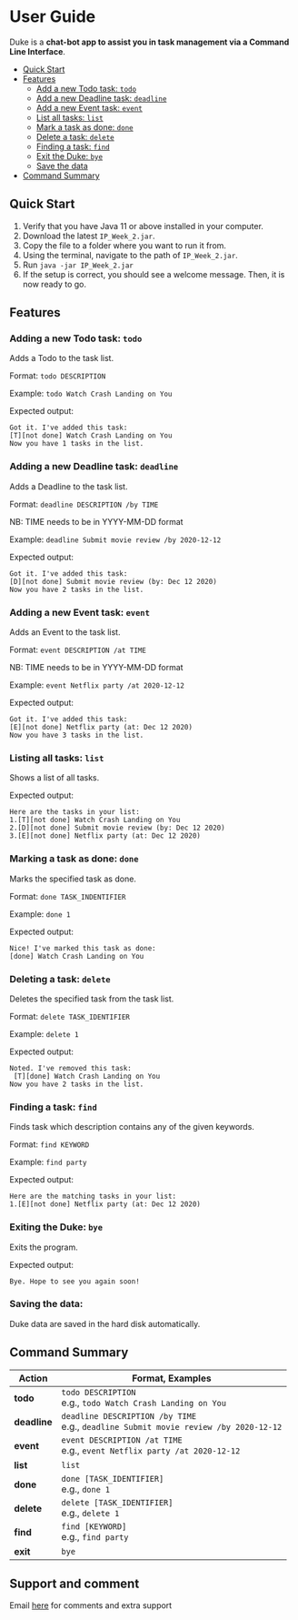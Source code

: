 # User Guide
Duke is a **chat-bot app to assist you in task management via a Command Line Interface**.

* [Quick Start](#quick-start)
* [Features](#features)
    * [Add a new Todo task: `todo`](#adding-a-new-todo-task-todo)
    * [Add a new Deadline task: `deadline`](#adding-a-new-deadline-task-deadline)
    * [Add a new Event task: `event`](#adding-a-new-event-task-event)
    * [List all tasks: `list`](#listing-all-tasks-list)
    * [Mark a task as done: `done`](#marking-a-task-as-done-done)
    * [Delete a task: `delete`](#deleting-a-task-delete)
    * [Finding a task: `find`](#finding-a-task-find)
    * [Exit the Duke: `bye`](#exiting-the-duke-bye)
    * [Save the data](#saving-the-data)
* [Command Summary](#command-summary)

## Quick Start 
1. Verify that you have Java 11 or above installed in your computer.
2. Download the latest `IP_Week_2.jar`.
3. Copy the file to a folder where you want to run it from.
4. Using the terminal, navigate to the path of `IP_Week_2.jar`.
5. Run `java -jar IP_Week_2.jar`
6. If the setup is correct, you should see a welcome message. Then, it is now ready to go.

## Features

### Adding a new Todo task: `todo`
Adds a Todo to the task list.

Format: `todo DESCRIPTION`

Example:
`todo Watch Crash Landing on You`

Expected output:
```
Got it. I've added this task:
[T][not done] Watch Crash Landing on You
Now you have 1 tasks in the list.
```

### Adding a new Deadline task: `deadline`
Adds a Deadline to the task list.

Format: `deadline DESCRIPTION /by TIME`

NB: TIME needs to be in YYYY-MM-DD format

Example:
`deadline Submit movie review /by 2020-12-12`

Expected output:
```
Got it. I've added this task:
[D][not done] Submit movie review (by: Dec 12 2020)
Now you have 2 tasks in the list.
```

### Adding a new Event task: `event`
Adds an Event to the task list.

Format: `event DESCRIPTION /at TIME`

NB: TIME needs to be in YYYY-MM-DD format

Example:
`event Netflix party /at 2020-12-12`

Expected output:
```
Got it. I've added this task:
[E][not done] Netflix party (at: Dec 12 2020)
Now you have 3 tasks in the list.
```

### Listing all tasks: `list`
Shows a list of all tasks.

Expected output:
```
Here are the tasks in your list:
1.[T][not done] Watch Crash Landing on You
2.[D][not done] Submit movie review (by: Dec 12 2020)
3.[E][not done] Netflix party (at: Dec 12 2020)
```
### Marking a task as done: `done`
Marks the specified task as done.

Format: `done TASK_INDENTIFIER`

Example:
`done 1`

Expected output:
```
Nice! I've marked this task as done:
[done] Watch Crash Landing on You
```

### Deleting a task: `delete`
Deletes the specified task from the task list.

Format: `delete TASK_IDENTIFIER`

Example:
`delete 1`

Expected output:
```
Noted. I've removed this task:
 [T][done] Watch Crash Landing on You
Now you have 2 tasks in the list.
```

### Finding a task: `find`
Finds task which description contains any of the given keywords.

Format: `find KEYWORD`

Example:
`find party`

Expected output:
```
Here are the matching tasks in your list:
1.[E][not done] Netflix party (at: Dec 12 2020)
```

### Exiting the Duke: `bye`
Exits the program.

Expected output:
```
Bye. Hope to see you again soon!
```

### Saving the data:

Duke data are saved in the hard disk automatically.

## Command Summary

**Action** | **Format, Examples**
------------ | -------------
**todo**|`todo DESCRIPTION` <br>e.g., `todo Watch Crash Landing on You`
**deadline**|`deadline DESCRIPTION /by TIME` <br>e.g., `deadline Submit movie review /by 2020-12-12`
**event**|`event DESCRIPTION /at TIME`<br>e.g., `event Netflix party /at 2020-12-12`
**list**|`list`
**done**|`done [TASK_IDENTIFIER]` <br>e.g., `done 1`
**delete**|`delete [TASK_IDENTIFIER]` <br>e.g., `delete 1`
**find**|`find [KEYWORD]`<br>e.g., `find party`
**exit**|`bye`

## Support and comment
Email [here](adinatatan99@gmail.com) for comments and extra support
